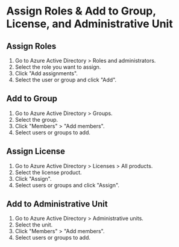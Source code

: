 # Assign Roles & Add to Group, License, and Administrative Unit

## Assign Roles

1. Go to Azure Active Directory > Roles and administrators.
2. Select the role you want to assign.
3. Click "Add assignments".
4. Select the user or group and click "Add".

## Add to Group

1. Go to Azure Active Directory > Groups.
2. Select the group.
3. Click "Members" > "Add members".
4. Select users or groups to add.

## Assign License

1. Go to Azure Active Directory > Licenses > All products.
2. Select the license product.
3. Click "Assign".
4. Select users or groups and click "Assign".

## Add to Administrative Unit

1. Go to Azure Active Directory > Administrative units.
2. Select the unit.
3. Click "Members" > "Add members".
4. Select users or groups to add.

